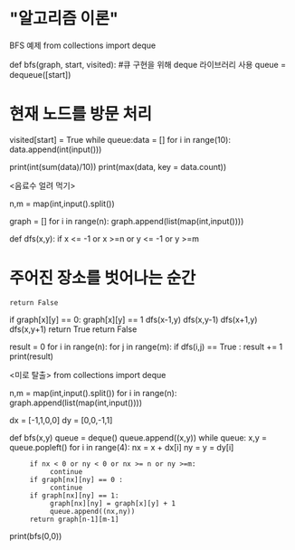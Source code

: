 #  "알고리즘 이론"



BFS 예제
from collections import deque

def bfs(graph, start, visited):
  #큐 구현을 위해 deque 라이브러리 사용
  queue = dequeue([start])
  # 현재 노드를 방문 처리 
  visited[start] = True 
  while queue:data = []
for i in range(10):
    data.append(int(input()))



print(int(sum(data)/10))
print(max(data, key = data.count))
    
    
<음료수 얼려 먹기>

n,m = map(int,input().split())

graph = []
for i in range(n):
    graph.append(list(map(int,input())))
    
def dfs(x,y):
  if x <= -1 or x >=n or y <= -1 or y >=m 
  # 주어진 장소를 벗어나는 순간
    return False
  if graph[x][y] == 0:
     graph[x][y] == 1
     dfs(x-1,y)
     dfs(x,y-1)
     dfs(x+1,y)
     dfs(x,y+1)
     return True
   return False
   
   
 result = 0
 for i in range(n):
    for j in range(m):
      if dfs(i,j) == True :
            result += 1
 print(result)
 
 
 <미로 탈출>
  from collections import deque 
 
 n,m = map(int,input().split())
 for i in range(n):
      graph.append(list(map(int,input())))
      
 dx = [-1,1,0,0]
 dy = [0,0,-1,1]
 
 def bfs(x,y)
     queue = deque()
     queue.append((x,y))
     while queue:
     x,y = queue.popleft()
     for i in range(4):
         nx = x + dx[i]
         ny = y = dy[i]
         
         if nx < 0 or ny < 0 or nx >= n or ny >=m:
              continue
         if graph[nx][ny] == 0 :
              continue
         if graph[nx][ny] == 1:
              graph[nx][ny] = graph[x][y] + 1
              queue.append((nx,ny))
         return graph[n-1][m-1]
         
  print(bfs(0,0))
  
  
  
  
  
  
  
 
